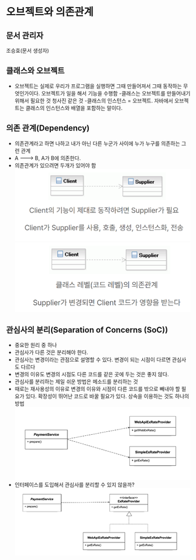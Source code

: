 # 오브젝트와 의존관계

## 문서 관리자

조승효(문서 생성자)

## 클래스와 오브젝트

- 오브젝트는 실제로 우리가 프로그램을 실행하면 그때 만들어져서 그때 동작하는 무엇인가이다. 오브젝트가 일을 해서 기능을 수행함 -클래스는 오브젝트를 만들어내기 위해서 필요한 것 청사진 같은 것 -클래스의 인스턴스 = 오브젝트. 자바에서 오브젝트는 클래스의 인스턴스와 배열을 포함하는 말이다.

## 의존 관계(Dependency)

- 의존관계라고 하면 나하고 내가 아닌 다른 누군가 사이에 누가 누구를 의존하는 그런 관계
- A ---> B, A가 B에 의존한다.
- 의존관계가 있으려면 두개가 있어야 함
  ![](./img/의존관계.png)
  ![](./img/클래스레벨의존관계.png)

## 관심사의 분리(Separation of Concerns (SoC))

- 중요한 원리 중 하나
- 관심사가 다른 것은 분리해야 한다.
- 관심사는 변경이라는 관점으로 설명할 수 있다. 변경이 되는 시점이 다르면 관심사도 다르다
- 변경의 이유도 변경의 시점도 다른 코드를 같은 곳에 두는 것은 좋지 않다.
- 관심사를 분리하는 제일 쉬운 방법은 메소드를 분리하는 것
- 때로는 재사용성의 이유로 변경의 이유와 시점이 다른 코드를 밖으로 빼내야 할 필요가 있다. 확장성이 뛰어난 코드로 바꿀 필요가 있다. 상속을 이용하는 것도 하나의 방법
  ![](./img/클래스분리다이어그램.png)
- 인터페이스를 도입해서 관심사를 분리할 수 있지 않을까?
  ![](./img/인터페이스분리.png)
